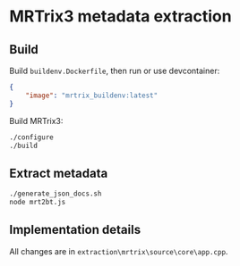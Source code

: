 # MRTrix3 metadata extraction

## Build

Build `buildenv.Dockerfile`, then run or use devcontainer:

```json
{
    "image": "mrtrix_buildenv:latest"
}
```

Build MRTrix3:

```bash
./configure
./build
```

## Extract metadata

```bash
./generate_json_docs.sh
node mrt2bt.js
```

## Implementation details

All changes are in `extraction\mrtrix\source\core\app.cpp`.
